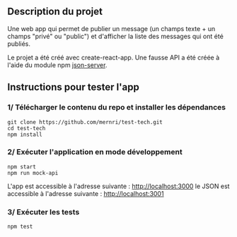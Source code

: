 ## Description du projet

Une web app qui permet de publier un message (un champs texte + un champs "privé" ou "public") et d'afficher la liste des messages qui ont été publiés.

Le projet a été créé avec create-react-app.
Une fausse API a été créée à l'aide du module npm [json-server](https://www.npmjs.com/package/json-server).

## Instructions pour tester l'app

### 1/ Télécharger le contenu du repo et installer les dépendances 
~~~~
git clone https://github.com/mernri/test-tech.git
cd test-tech
npm install
~~~~

### 2/ Exécuter l'application en mode développement 
~~~~
npm start
npm run mock-api
~~~~


L'app est accessible à l'adresse suivante : [http://localhost:3000](http://localhost:3000) 
le JSON est accessible à l'adresse suivante : [http://localhost:3001](http://localhost:3001) 


### 3/ Exécuter les tests 
```
npm test
```

